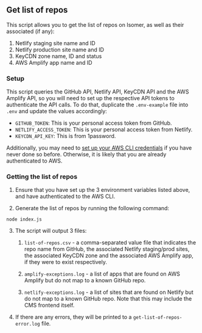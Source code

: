 ## Get list of repos

This script allows you to get the list of repos on Isomer, as well as their associated (if any):

1. Netlify staging site name and ID
2. Netlify production site name and ID
3. KeyCDN zone name, ID and status
4. AWS Amplify app name and ID

### Setup

This script queries the GitHub API, Netlify API, KeyCDN API and the AWS Amplify API, so you will need to set up the respective API tokens to authenticate the API calls. To do that, duplicate the `.env-example` file into `.env` and update the values accordingly:

- `GITHUB_TOKEN`: This is your personal access token from GitHub.
- `NETLIFY_ACCESS_TOKEN`: This is your personal access token from Netlify.
- `KEYCDN_API_KEY`: This is from 1password.

Additionally, you may need to [set up your AWS CLI credentials](https://docs.aws.amazon.com/signin/latest/userguide/command-line-sign-in.html) if you have never done so before. Otherwise, it is likely that you are already authenticated to AWS.

### Getting the list of repos

1. Ensure that you have set up the 3 environment variables listed above, and have authenticated to the AWS CLI.

2. Generate the list of repos by running the following command:

```
node index.js
```

3. The script will output 3 files:

   1. `list-of-repos.csv` - a comma-separated value file that indicates the repo name from GitHub, the associated Netlify staging/prod sites, the associated KeyCDN zone and the associated AWS Amplify app, if they were to exist respectively.

   2. `amplify-exceptions.log` - a list of apps that are found on AWS Amplify but do not map to a known GitHub repo.

   3. `netlify-exceptions.log` - a list of sites that are found on Netlify but do not map to a known GitHub repo. Note that this may include the CMS frontend itself.

4. If there are any errors, they will be printed to a `get-list-of-repos-error.log` file.
